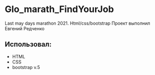 # Glo_marath_FindYourJob
Last may days marathon 2021. Html/css/bootstrap
Проект выполнил Евгений Редченко
## Использовал:
- HTML
- CSS
- bootstrap v.5

